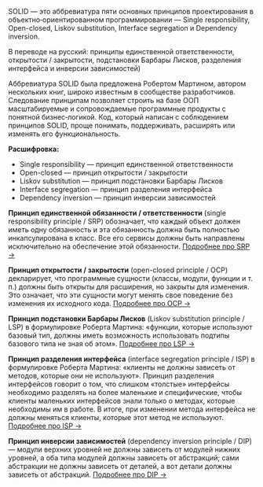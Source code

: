SOLID — это аббревиатура пяти основных принципов проектирования в объектно‑ориентированном программировании — Single responsibility, Open-closed, Liskov substitution, Interface segregation и Dependency inversion.

В переводе на русский: принципы единственной ответственности, открытости / закрытости, подстановки Барбары Лисков, разделения интерфейса и инверсии зависимостей)

Аббревиатура SOLID была предложена Робертом Мартином, автором нескольких книг, широко известным в сообществе разработчиков. Следование принципам позволяет строить на базе ООП масштабируемые и сопровождаемые программные продукты с понятной бизнес‑логикой. Код, который написан с соблюдением принципов SOLID, проще понимать, поддерживать, расширять или изменять его функциональность.

**Расшифровка:**

* Single responsibility — принцип единственной ответственности
* Open-closed — принцип открытости / закрытости
* Liskov substitution — принцип подстановки Барбары Лисков
* Interface segregation — принцип разделения интерфейса
* Dependency inversion — принцип инверсии зависимостей

**Принцип единственной обязанности / ответственности** (single responsibility principle / SRP) обозначает, что каждый объект должен иметь одну обязанность и эта обязанность должна быть полностью инкапсулирована в класс. Все его сервисы должны быть направлены исключительно на обеспечение этой обязанности. [Подробнее про SRP →](https://web-creator.ru/articles/solid_the_single_responsibility_principle)

**Принцип открытости / закрытости** (open-closed principle / OCP) декларирует, что программные сущности (классы, модули, функции и т. п.) должны быть открыты для расширения, но закрыты для изменения. Это означает, что эти сущности могут менять свое поведение без изменения их исходного кода. [Подробнее про OCP →](https://web-creator.ru/articles/solid_the_open_closed_principle)

**Принцип подстановки Барбары Лисков** (Liskov substitution principle / LSP) в формулировке Роберта Мартина: «функции, которые используют базовый тип, должны иметь возможность использовать подтипы базового типа не зная об этом». [Подробнее про LSP →](https://web-creator.ru/articles/solid_the_liskov_substitution_principle)

**Принцип разделения интерфейса** (interface segregation principle / ISP) в формулировке Роберта Мартина: «клиенты не должны зависеть от методов, которые они не используют». Принцип разделения интерфейсов говорит о том, что слишком «толстые» интерфейсы необходимо разделять на более маленькие и специфические, чтобы клиенты маленьких интерфейсов знали только о методах, которые необходимы им в работе. В итоге, при изменении метода интерфейса не должны меняться клиенты, которые этот метод не используют. [Подробнее про ISP →](https://web-creator.ru/articles/solid_the_interface_segregation_principle)

**Принцип инверсии зависимостей** (dependency inversion principle / DIP) — модули верхних уровней не должны зависеть от модулей нижних уровней, а оба типа модулей должны зависеть от абстракций; сами абстракции не должны зависеть от деталей, а вот детали должны зависеть от абстракций. [Подробнее про DIP →](https://web-creator.ru/articles/solid_the_dependency_inversion_principle)
